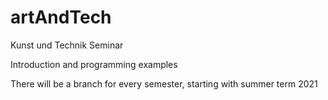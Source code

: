 # artAndTech
Kunst und Technik Seminar

Introduction and programming examples

There will be a branch for every semester, starting with summer term 2021
